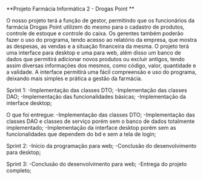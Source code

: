**Projeto Farmácia Informática 2 - Drogas Point **

O nosso projeto terá a função de gestor, permitindo que os funcionários da farmácia Drogas Point utilizem do mesmo para o cadastro de produtos, controle de estoque e controle do caixa. Os gerentes também poderão fazer o uso do programa, tendo acesso ao relatório da empresa, que mostra as despesas, as vendas e a situação financeira da mesma. O projeto terá uma interface para desktop e uma para web, além disso um banco de dados que permitirá adicionar novos produtos ou excluir antigos, tendo assim diversas informações dos mesmos, como código, valor, quantidade e a validade. A interface permitirá uma fácil compreensão e uso do programa, deixando mais simples e prática a gestão da farmácia.

Sprint 1: -Implementação das classes DTO; -Implementação das classes DAO; -Implementação das funcionalidades básicas; -Implementação da interface desktop;

O que foi entregue: -Implementação das classes DTO; -Implementação das classes DAO e classes de serviço porém sem o banco de dados totalmente implementado; -Implementação da interface desktop porém sem as funcionalidades que dependem do bd e sem a tela de login;

Sprint 2: -Início da programação para web; -Conclusão do desenvolvimento para desktop;

Sprint 3: -Conclusão do desenvolvimento para web; -Entrega do projeto completo;

